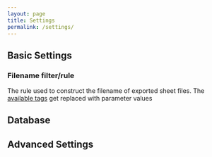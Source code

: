 ```yaml
---
layout: page
title: Settings
permalink: /settings/
---
```

## Basic Settings

### Filename filter/rule
The rule used to construct the filename of exported sheet files.  The [available tags](/settings/tags) get replaced with parameter values

## Database

## Advanced Settings
